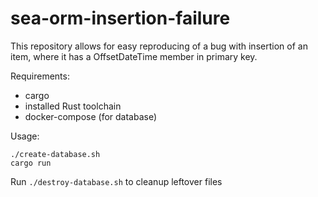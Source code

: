 # sea-orm-insertion-failure

This repository allows for easy reproducing of a bug with insertion of an item, where it has a OffsetDateTime member in primary key.

Requirements:
- cargo
- installed Rust toolchain
- docker-compose (for database)

Usage:
```
./create-database.sh
cargo run
```

Run `./destroy-database.sh` to cleanup leftover files
